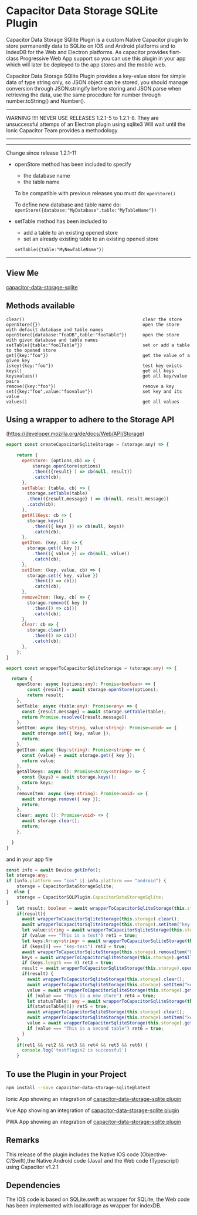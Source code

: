 # Capacitor Data Storage SQLite Plugin
Capacitor Data Storage SQlite  Plugin is a custom Native Capacitor plugin to store permanently data to SQLite on IOS and Android platforms and to IndexDB for the Web and Electron platforms.
As capacitor provides fisrt-class Progressive Web App support so you can use this plugin in your app which will later be deployed to the app stores and the mobile web.

Capacitor Data Storage SQlite Plugin provides a key-value store for simple data of type string only, so JSON object can be stored, you should manage conversion through JSON.stringify before storing and JSON.parse when retrieving the data, use the same procedure for number through number.toString() and Number().

*****************************************************************
WARNING !!!! NEVER USE RELEASES 1.2.1-5 to 1.2.1-8.
They are unsuccessful attemps of an Electron plugin using sqlite3
Will wait until the Ionic Capacitor Team provides a methodology
*****************************************************************


*******************************************************
Change since release 1.2.1-11
 - openStore method has been included to specify
    - the database name
    - the table name

   To be compatible with previous releases you must do:
   ```openStore()``` 

   To define new database and table name do:
   ```openStore({database:"MyDatabase",table:"MyTableName"})```

 - setTable method has been included to 
    - add a table to an existing opened store
    - set an already existing table to an existing opened store

    ```setTable({table:"MyNewTableName"})``` 



*******************************************************

## View Me
[capacitor-data-storage-sqlite](https://ionicpwacapacitorstorage.firebaseapp.com)

## Methods available

    clear()                                             clear the store
    openStore({})                                       open the store with default database and table names
    openStore({database:"fooDB",table:"fooTable"})      open the store with given database and table names
    setTable({table:"foo1Table"})                       set or add a table to the opened store
    get({key:"foo"})                                    get the value of a given key  
    iskey({key:"foo"})                                  test key exists
    keys()                                              get all keys
    keysvalues()                                        get all key/value pairs
    remove({key:"foo"})                                 remove a key
    set({key:"foo",value:"foovalue"})                   set key and its value
    values()                                            get all values

## Using a wrapper to adhere to the Storage API 
(https://developer.mozilla.org/de/docs/Web/API/Storage)

```javascript
export const createCapacitorSqliteStorage = (storage:any) => {

    return {
      openStore: (options,cb) => {
          storage.openStore(options)
          .then(({result} ) => cb(null, result))
          .catch(cb);
      },
      setTable: (table, cb) => {
        storage.setTable(table)
        .then(({result,message} ) => cb(null, result,message))
        .catch(cb);
      },
      getAllKeys: cb => {
        storage.keys()
          .then(({ keys }) => cb(null, keys))
          .catch(cb);
      },
      getItem: (key, cb) => {
        storage.get({ key })
          .then(({ value }) => cb(null, value))
          .catch(cb);
      },
      setItem: (key, value, cb) => {
        storage.set({ key, value })
          .then(() => cb())
          .catch(cb);
      },
      removeItem: (key, cb) => {
        storage.remove({ key })
          .then(() => cb())
          .catch(cb);
      },
      clear: cb => {
        storage.clear()
          .then(() => cb())
          .catch(cb);
      },
    };
}

```

```typescript
export const wrapperToCapacitorSqliteStorage = (storage:any) => {

  return {
    openStore: async (options:any): Promise<boolean> => {
        const {result} = await storage.openStore(options);
        return result;
    },
    setTable: async (table:any): Promise<any> => {
      const {result,message} = await storage.setTable(table);
      return Promise.resolve([result,message])
    },
    setItem: async (key:string, value:string): Promise<void> => {
      await storage.set({ key, value });
      return;
    },
    getItem: async (key:string): Promise<string> => {
      const {value} = await storage.get({ key });
      return value;
    },
    getAllKeys: async (): Promise<Array<string>> => {
      const {keys} = await storage.keys();
      return keys;
    },
    removeItem: async (key:string): Promise<void> => {
      await storage.remove({ key });
      return;
    },
    clear: async (): Promise<void> => {
      await storage.clear();
      return;
    },

  }
}
```

and in your app file

```typescript
const info = await Device.getInfo();
let storage:any;
if (info.platform === "ios" || info.platform === "android") {
    storage = CapacitorDataStorageSqlite;
}  else {
    storage = CapacitorSQLPlugin.CapacitorDataStorageSqlite;     
}
    let result: boolean = await wrapperToCapacitorSqliteStorage(this.storage).openStore({});
    if(result){
      await wrapperToCapacitorSqliteStorage(this.storage).clear();
      await wrapperToCapacitorSqliteStorage(this.storage).setItem("key-test", "This is a test");
      let value:string = await wrapperToCapacitorSqliteStorage(this.storage).getItem("key-test")
      if (value === "This is a test") ret1 = true;
      let keys:Array<string> = await wrapperToCapacitorSqliteStorage(this.storage).getAllKeys();
      if (keys[0] === "key-test") ret2 = true;     
      await wrapperToCapacitorSqliteStorage(this.storage).removeItem("key-test");
      keys = await wrapperToCapacitorSqliteStorage(this.storage).getAllKeys();
      if (keys.length === 0) ret3 = true;           
      result = await wrapperToCapacitorSqliteStorage(this.storage).openStore({database:"testStore",table:"table1"});
      if(result) {
        await wrapperToCapacitorSqliteStorage(this.storage).clear();
        await wrapperToCapacitorSqliteStorage(this.storage).setItem("key1-test", "This is a new store");
        value = await wrapperToCapacitorSqliteStorage(this.storage).getItem("key1-test")
        if (value === "This is a new store") ret4 = true;
        let statusTable: any = await wrapperToCapacitorSqliteStorage(this.storage).setTable({table:"table2"}); 
        if(statusTable[0]) ret5 = true;
        await wrapperToCapacitorSqliteStorage(this.storage).clear();
        await wrapperToCapacitorSqliteStorage(this.storage).setItem("key2-test", "This is a second table");
        value = await wrapperToCapacitorSqliteStorage(this.storage).getItem("key2-test")
        if (value === "This is a second table") ret6 = true;
      }
    }
    if(ret1 && ret2 && ret3 && ret4 && ret5 && ret6) {
      console.log('testPlugin2 is successful')
    }

```

## To use the Plugin in your Project
```bash
npm install --save capacitor-data-storage-sqlite@latest
```

Ionic App showing an integration of [capacitor-data-storage-sqlite plugin](https://github.com/jepiqueau/ionic-capacitor-data-storage-sqlite)

Vue App showing an integration of [capacitor-data-storage-sqlite plugin](https://github.com/jepiqueau/vue-capacitor-data-storage-sqlite)

PWA App showing an integration of 
[capacitor-data-storage-sqlite plugin](https://github.com/jepiqueau/ionicpwacapacitorstorage.git)


## Remarks
This release of the plugin includes the Native IOS code (Objective-C/Swift),the Native Android code (Java) and the Web code (Typescript) using Capacitor v1.2.1

## Dependencies
The IOS code is based on SQLite.swift as wrapper for SQLite, the Web code has been implemented with localforage  as wrapper for indexDB.


